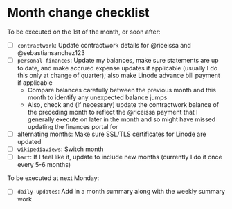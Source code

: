# Month change checklist

To be executed on the 1st of the month, or soon after:

- [ ] `contractwork`: Update contractwork details for @riceissa and @sebastiansanchez123
- [ ] `personal-finances`: Update my balances, make sure statements are up to date, and make accrued expense updates if applicable (usually I do this only at change of quarter); also make Linode advance bill payment if applicable
  - Compare balances carefully between the previous month and this month to identify any unexpected balance jumps
  - Also, check and (if necessary) update the contractwork balance of the preceding month to reflect the @riceissa payment that I generally execute on later in the month and so might have missed updating the finances portal for
- [ ] alternating months: Make sure SSL/TLS certificates for Linode are updated
- [ ] `wikipediaviews`: Switch month
- [ ] `bart`: If I feel like it, update to include new months (currently I do it once every 5-6 months)

To be executed at next Monday:

- [ ] `daily-updates`: Add in a month summary along with the weekly summary work
